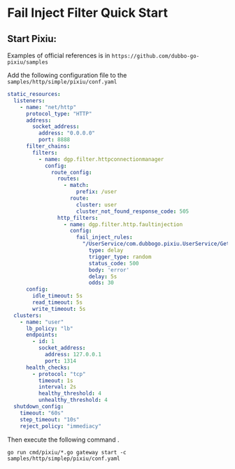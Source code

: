 # Fail Inject Filter Quick Start

## Start Pixiu:

Examples of official references is in `https://github.com/dubbo-go-pixiu/samples`

Add the following configuration file to the `samples/http/simple/pixiu/conf.yaml`

```yaml
static_resources:
  listeners:
    - name: "net/http"
      protocol_type: "HTTP"
      address:
        socket_address:
          address: "0.0.0.0"
          port: 8888
      filter_chains:
        filters:
          - name: dgp.filter.httpconnectionmanager
            config:
              route_config:
                routes:
                  - match:
                      prefix: /user
                    route:
                      cluster: user
                      cluster_not_found_response_code: 505
                http_filters:
                  - name: dgp.filter.http.faultinjection
                    config:
                      fail_inject_rules:
                        "/UserService/com.dubbogo.pixiu.UserService/GetUserByCode":
                          type: delay
                          trigger_type: random
                          status_code: 500
                          body: 'error'
                          delay: 5s
                          odds: 30
      config:
        idle_timeout: 5s
        read_timeout: 5s
        write_timeout: 5s
  clusters:
    - name: "user"
      lb_policy: "lb"
      endpoints:
        - id: 1
          socket_address:
            address: 127.0.0.1
            port: 1314
      health_checks:
        - protocol: "tcp"
          timeout: 1s
          interval: 2s
          healthy_threshold: 4
          unhealthy_threshold: 4
  shutdown_config:
    timeout: "60s"
    step_timeout: "10s"
    reject_policy: "immediacy"
```

Then execute the following command .

```shell
go run cmd/pixiu/*.go gateway start -c samples/http/simplep/pixiu/conf.yaml
```
